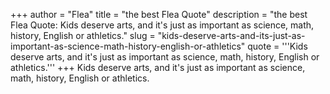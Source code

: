 +++
author = "Flea"
title = "the best Flea Quote"
description = "the best Flea Quote: Kids deserve arts, and it's just as important as science, math, history, English or athletics."
slug = "kids-deserve-arts-and-its-just-as-important-as-science-math-history-english-or-athletics"
quote = '''Kids deserve arts, and it's just as important as science, math, history, English or athletics.'''
+++
Kids deserve arts, and it's just as important as science, math, history, English or athletics.
